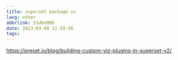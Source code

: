```yaml
---
title: superset package ui
lang: other
abbrlink: 51dbe90b
date: 2023-03-08 11:59:56
tags:
---
```


https://preset.io/blog/building-custom-viz-plugins-in-superset-v2/

